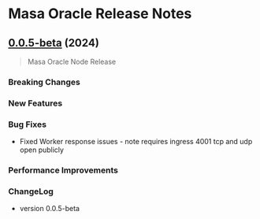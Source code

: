 # Masa Oracle Release Notes

## [0.0.5-beta](https://github.com/masa-finance/masa-oracle/releases) (2024)

> Masa Oracle Node Release

### Breaking Changes

### New Features

### Bug Fixes

* Fixed Worker response issues - note requires ingress 4001 tcp and udp open publicly

### Performance Improvements


### ChangeLog

* version 0.0.5-beta
